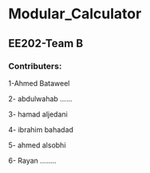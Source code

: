 # Modular_Calculator
## EE202-Team B

### Contributers:

1-Ahmed Bataweel

2- abdulwahab ......

3- hamad aljedani

4- ibrahim bahadad

5- ahmed alsobhi

6- Rayan ........
